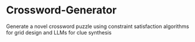 # Crossword-Generator
Generate a novel crossword puzzle using constraint satisfaction algorithms for grid design and LLMs for clue synthesis
